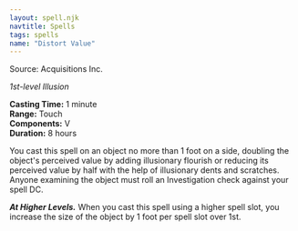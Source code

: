 ```yaml
---
layout: spell.njk
navtitle: Spells
tags: spells
name: "Distort Value"
---
```

Source: Acquisitions Inc.

_1st-level Illusion_

**Casting Time:** 1 minute  
**Range:** Touch  
**Components:** V  
**Duration:** 8 hours

You cast this spell on an object no more than 1 foot on a side, doubling the object's perceived value by adding illusionary flourish or reducing its perceived value by half with the help of illusionary dents and scratches. Anyone examining the object must roll an Investigation check against your spell DC.

**_At Higher Levels._** When you cast this spell using a higher spell slot, you increase the size of the object by 1 foot per spell slot over 1st.